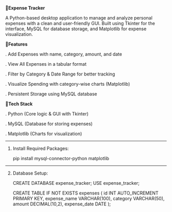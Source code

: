 🔗**Expense Tracker**

A Python-based desktop application to manage and analyze personal expenses with a clean and user-friendly GUI. Built using Tkinter for the interface, MySQL for database storage, and Matplotlib for expense visualization.


 🔗**Features**

  . Add Expenses with name, category, amount, and date

  . View All Expenses in a tabular format

  . Filter by Category & Date Range for better tracking

  . Visualize Spending with category-wise charts (Matplotlib)

  . Persistent Storage using MySQL database



🔗**Tech Stack**

 . Python (Core logic & GUI with Tkinter)

 . MySQL (Database for storing expenses)

 . Matplotlib (Charts for visualization)


 ---


 1. Install Required Packages:

    pip install mysql-connector-python matplotlib


---

2. Database Setup:

   CREATE DATABASE expense_tracker;
   USE expense_tracker;

   CREATE TABLE IF NOT EXISTS expenses (
        id INT AUTO_INCREMENT PRIMARY KEY,
        expense_name VARCHAR(100),
        category VARCHAR(50),
        amount DECIMAL(10,2),
        expense_date DATE
   );





 






 
